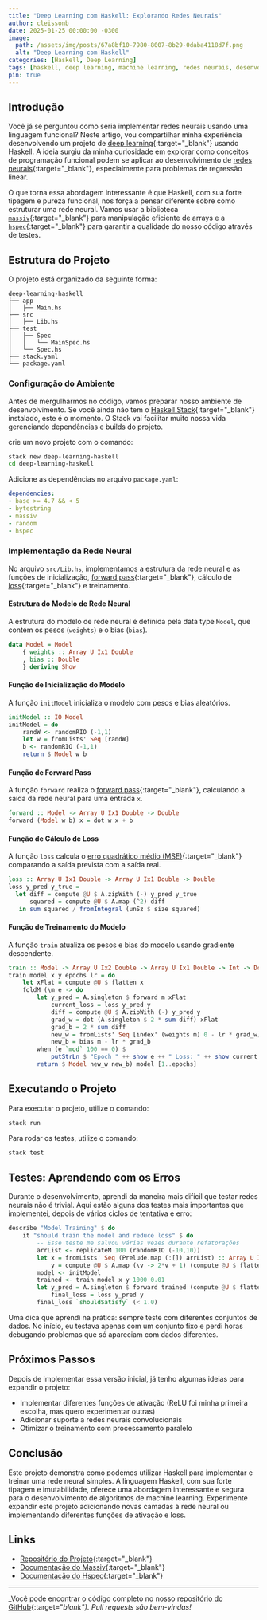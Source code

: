```yaml
---
title: "Deep Learning com Haskell: Explorando Redes Neurais"
author: cleissonb
date: 2025-01-25 00:00:00 -0300
image:
  path: /assets/img/posts/67a8bf10-7980-8007-8b29-0daba4118d7f.png
  alt: "Deep Learning com Haskell"
categories: [Haskell, Deep Learning]
tags: [haskell, deep learning, machine learning, redes neurais, desenvolvimento]
pin: true
---
```


## Introdução

Você já se perguntou como seria implementar redes neurais usando uma linguagem funcional? Neste artigo, vou compartilhar minha experiência desenvolvendo um projeto de [deep learning](https://www.ibm.com/br-pt/topics/deep-learning){:target="_blank"} usando Haskell. A ideia surgiu da minha curiosidade em explorar como conceitos de programação funcional podem se aplicar ao desenvolvimento de [redes neurais](https://aws.amazon.com/pt/what-is/neural-network){:target="_blank"}, especialmente para problemas de regressão linear.

O que torna essa abordagem interessante é que Haskell, com sua forte tipagem e pureza funcional, nos força a pensar diferente sobre como estruturar uma rede neural. Vamos usar a biblioteca [`massiv`](https://hackage.haskell.org/package/massiv){:target="_blank"} para manipulação eficiente de arrays e a [`hspec`](https://hspec.github.io/){:target="_blank"} para garantir a qualidade do nosso código através de testes.

## Estrutura do Projeto

O projeto está organizado da seguinte forma:

```
deep-learning-haskell
├── app
│   ├── Main.hs
├── src
│   ├── Lib.hs
├── test
│   ├── Spec
│   │   └── MainSpec.hs
│   └── Spec.hs
├── stack.yaml
└── package.yaml
```

### Configuração do Ambiente

Antes de mergulharmos no código, vamos preparar nosso ambiente de desenvolvimento. Se você ainda não tem o [Haskell Stack](https://docs.haskellstack.org/en/stable){:target="_blank"} instalado, este é o momento. O Stack vai facilitar muito nossa vida gerenciando dependências e builds do projeto.

crie um novo projeto com o comando:

```bash
stack new deep-learning-haskell
cd deep-learning-haskell
```

Adicione as dependências no arquivo `package.yaml`:

```yaml
dependencies:
- base >= 4.7 && < 5
- bytestring
- massiv
- random
- hspec
```

### Implementação da Rede Neural

No arquivo `src/Lib.hs`, implementamos a estrutura da rede neural e as funções de inicialização, [forward pass](https://www.deeplearningbook.com.br/algoritmo-backpropagation-parte-2-treinamento-de-redes-neurais){:target="_blank"}, cálculo de [loss](https://mariofilho.com/guia-completo-da-log-loss-perda-logaritmica-em-machine-learning){:target="_blank"} e treinamento.

#### Estrutura do Modelo de Rede Neural

A estrutura do modelo de rede neural é definida pela data type `Model`, que contém os pesos (`weights`) e o bias (`bias`).

```haskell
data Model = Model 
    { weights :: Array U Ix1 Double
    , bias :: Double 
    } deriving Show
```

#### Função de Inicialização do Modelo

A função `initModel` inicializa o modelo com pesos e bias aleatórios.

```haskell
initModel :: IO Model
initModel = do
    randW <- randomRIO (-1,1)
    let w = fromLists' Seq [randW]
    b <- randomRIO (-1,1)
    return $ Model w b
```

#### Função de Forward Pass

A função `forward` realiza o [forward pass](https://www.deeplearningbook.com.br/algoritmo-backpropagation-parte-2-treinamento-de-redes-neurais){:target="_blank"}, calculando a saída da rede neural para uma entrada `x`.

```haskell
forward :: Model -> Array U Ix1 Double -> Double
forward (Model w b) x = dot w x + b
```

#### Função de Cálculo de Loss

A função `loss` calcula o [erro quadrático médio (MSE)](https://mariofilho.com/rmse-raiz-do-erro-quadratico-medio-em-machine-learning){:target="_blank"} comparando a saída prevista com a saída real.

```haskell
loss :: Array U Ix1 Double -> Array U Ix1 Double -> Double
loss y_pred y_true =
  let diff = compute @U $ A.zipWith (-) y_pred y_true
      squared = compute @U $ A.map (^2) diff
   in sum squared / fromIntegral (unSz $ size squared)
```

#### Função de Treinamento do Modelo

A função `train` atualiza os pesos e bias do modelo usando gradiente descendente.

```haskell
train :: Model -> Array U Ix2 Double -> Array U Ix1 Double -> Int -> Double -> IO Model
train model x y epochs lr = do
    let xFlat = compute @U $ flatten x
    foldM (\m e -> do
        let y_pred = A.singleton $ forward m xFlat
            current_loss = loss y_pred y
            diff = compute @U $ A.zipWith (-) y_pred y
            grad_w = dot (A.singleton $ 2 * sum diff) xFlat
            grad_b = 2 * sum diff
            new_w = fromLists' Seq [index' (weights m) 0 - lr * grad_w]
            new_b = bias m - lr * grad_b
        when (e `mod` 100 == 0) $
            putStrLn $ "Epoch " ++ show e ++ " Loss: " ++ show current_loss
        return $ Model new_w new_b) model [1..epochs]
```

## Executando o Projeto

Para executar o projeto, utilize o comando:

```bash
stack run
```

Para rodar os testes, utilize o comando:

```bash
stack test
```

## Testes: Aprendendo com os Erros

Durante o desenvolvimento, aprendi da maneira mais difícil que testar redes neurais não é trivial. Aqui estão alguns dos testes mais importantes que implementei, depois de vários ciclos de tentativa e erro:

```haskell
describe "Model Training" $ do
    it "should train the model and reduce loss" $ do
        -- Esse teste me salvou várias vezes durante refatorações
        arrList <- replicateM 100 (randomRIO (-10,10))
        let x = fromLists' Seq (Prelude.map (:[]) arrList) :: Array U Ix2 Double
            y = compute @U $ A.map (\v -> 2*v + 1) (compute @U $ flatten x)
        model <- initModel
        trained <- train model x y 1000 0.01
        let y_pred = A.singleton $ forward trained (compute @U $ flatten x)
            final_loss = loss y_pred y
        final_loss `shouldSatisfy` (< 1.0)
```

Uma dica que aprendi na prática: sempre teste com diferentes conjuntos de dados. No início, eu testava apenas com um conjunto fixo e perdi horas debugando problemas que só apareciam com dados diferentes.

## Próximos Passos

Depois de implementar essa versão inicial, já tenho algumas ideias para expandir o projeto:

- Implementar diferentes funções de ativação (ReLU foi minha primeira escolha, mas quero experimentar outras)
- Adicionar suporte a redes neurais convolucionais
- Otimizar o treinamento com processamento paralelo

## Conclusão

Este projeto demonstra como podemos utilizar Haskell para implementar e treinar uma rede neural simples. A linguagem Haskell, com sua forte tipagem e imutabilidade, oferece uma abordagem interessante e segura para o desenvolvimento de algoritmos de machine learning. Experimente expandir este projeto adicionando novas camadas à rede neural ou implementando diferentes funções de ativação e loss.

## Links

- [Repositório do Projeto](https://github.com/cleissonbarbosa/deep-learning-haskell){:target="_blank"}
- [Documentação do Massiv](https://hackage.haskell.org/package/massiv){:target="_blank"}
- [Documentação do Hspec](https://hspec.github.io/){:target="_blank"}

---

_Você pode encontrar o código completo no nosso [repositório do GitHub](https://github.com/cleissonbarbosa/deep-learning-haskell){:target="_blank"}. Pull requests são bem-vindas!_
